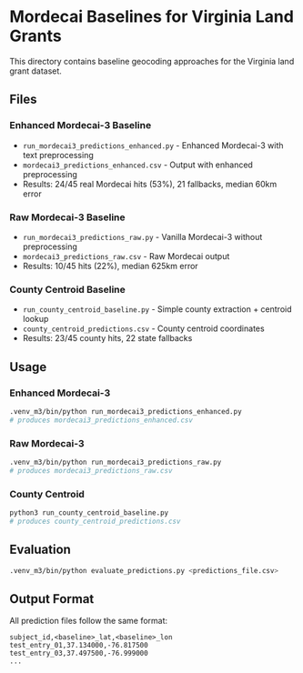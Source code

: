 # Mordecai Baselines for Virginia Land Grants

This directory contains baseline geocoding approaches for the Virginia land grant dataset.

## Files

### Enhanced Mordecai-3 Baseline
- `run_mordecai3_predictions_enhanced.py` - Enhanced Mordecai-3 with text preprocessing
- `mordecai3_predictions_enhanced.csv` - Output with enhanced preprocessing
- Results: 24/45 real Mordecai hits (53%), 21 fallbacks, median 60km error

### Raw Mordecai-3 Baseline  
- `run_mordecai3_predictions_raw.py` - Vanilla Mordecai-3 without preprocessing
- `mordecai3_predictions_raw.csv` - Raw Mordecai output
- Results: 10/45 hits (22%), median 625km error

### County Centroid Baseline
- `run_county_centroid_baseline.py` - Simple county extraction + centroid lookup
- `county_centroid_predictions.csv` - County centroid coordinates
- Results: 23/45 county hits, 22 state fallbacks

## Usage

### Enhanced Mordecai-3
```bash
.venv_m3/bin/python run_mordecai3_predictions_enhanced.py
# produces mordecai3_predictions_enhanced.csv
```

### Raw Mordecai-3
```bash
.venv_m3/bin/python run_mordecai3_predictions_raw.py  
# produces mordecai3_predictions_raw.csv
```

### County Centroid
```bash
python3 run_county_centroid_baseline.py
# produces county_centroid_predictions.csv
```

## Evaluation

```bash
.venv_m3/bin/python evaluate_predictions.py <predictions_file.csv>
```

## Output Format

All prediction files follow the same format:
```
subject_id,<baseline>_lat,<baseline>_lon
test_entry_01,37.134000,-76.817500
test_entry_03,37.497500,-76.999000
...
``` 